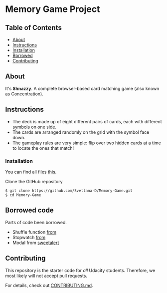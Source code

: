 # Memory Game Project

## Table of Contents

* [About](#about)
* [Instructions](#instructions)
* [Installation](#installation)
* [Borrowed](#borrowed)
* [Contributing](#contributing)

## About
It's **Shnazzy**. A complete browser-based card matching game (also known as Concentration).

## Instructions
* The deck is made up of eight different pairs of cards, each with different symbols on one side.
* The cards are arranged randomly on the grid with the symbol face down.
* The gameplay rules are very simple: flip over two hidden cards at a time to locate the ones that match!

### Installation

You can find all files [this](https://github.com/Svetlana-D/Memory-Game/).

Clone the GitHub repository
```
$ git clone https://github.com/Svetlana-D/Memory-Game.git
$ cd Memory-Game
```

## Borrowed code

Parts of code been borrowed.

* Shuffle function [from](http://stackoverflow.com/a/2450976/)
* Stopwatch [from](https://gist.github.com/anonymous/fe5cdd7e9cd14fea796b27d19f8d1cb6/)
* Modal from [sweetalert](https://sweetalert.js.org/guides/)

## Contributing

This repository is the starter code for _all_ Udacity students. Therefore, we most likely will not accept pull requests.

For details, check out [CONTRIBUTING.md](CONTRIBUTING.md).
